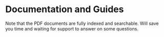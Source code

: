 # Documentation and Guides

Note that the PDF documents are fully indexed and searchable. Will save you time and waiting for support to answer on some questions.